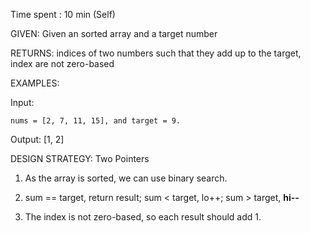 Time spent : 10 min (Self)

GIVEN: Given an sorted array  and a target number

RETURNS: indices of two numbers such that they add up to the target, index are not zero-based

EXAMPLES:

Input: 

```
nums = [2, 7, 11, 15], and target = 9.
```

Output: [1, 2]

DESIGN STRATEGY: Two Pointers



1. As the array is sorted, we can use binary search.

2. sum == target, return result; sum < target, lo++; sum > target, **hi--**

3. The index is not zero-based, so each result should add 1.

   ​

